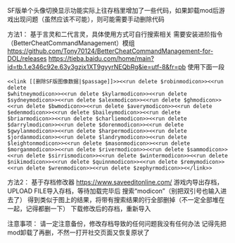 SF版单个头像切换显示功能实际上往存档里增加了一些代码，如果卸载mod后游戏出现问题（虽然应该不可能），则可能需要手动删除代码


方法1： 
基于言灵和二代言灵，具体使用方式可自行搜索相关
需要安装进阶指令（BetterCheatCommandManagement）模组
https://github.com/Tony70124/BetterCheatCommandManagement-for-DOL/releases
https://tieba.baidu.com/home/main?id=tb.1.e346c92e.63y3gzjx1XT9gyyrNEQbRg&ie=utf-8&fr=pb 
使用下面一段

```
<<link [[删除SF版图像数据|$passage]]>><<run delete $robinmodicon>><<run delete 
$whitneymodicon>><<run delete $kylarmodicon>><<run delete $sydneymodicon>><<run delete $alexmodicon>><<run delete $ghmodicon>><<run delete $bwmodicon>><<run delete $averymodicon>><<run delete $edenmodicon>><<run delete $baileymodicon>><<run delete $briarmodicon>><<run delete $charliemodicon>><<run delete $darrylmodicon>><<run delete $dorenmodicon>><<run delete $gwylanmodicon>><<run delete $harpermodicon>><<run delete $jordanmodicon>><<run delete $landrymodicon>><<run delete $leightonmodicon>><<run delete $masonmodicon>><<run delete $morganmodicon>><<run delete $rivermodicon>><<run delete $sammodicon>><<run delete $sirrismodicon>><<run delete $wintermodicon>><<run delete $nikimodicon>><<run delete $quinnmodicon>><<run delete $remymodicon>><<run delete $wrenmodicon>><<run delete $zephyrmodicon>><</link>>
```


方法2：
基于存档修改器
https://www.saveeditonline.com/
游戏内导出存档，UPLOAD FILE导入存档，等待加载完毕后
搜索“modicon”（别把双引号也输入进去了）
 得到类似于图上的结果，将带有搜索结果的行全部删掉（不一定全部堆在一起，记得都删一下）
下载修改后的存档，重新导入


注意事项：
请一定注意备份，修改存档导致的任何问题我没有任何办法
记得先把mod卸载了再删，不然一打开社交页面又恢复原状了
